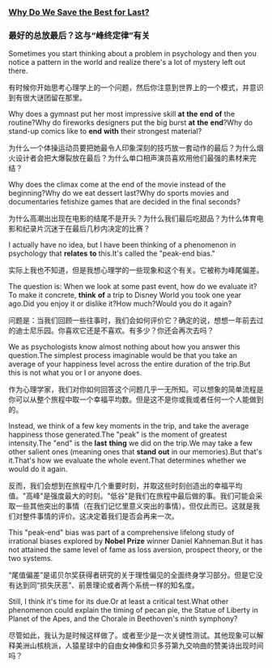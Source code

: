 ### [Why Do We Save the Best for Last?](https://web.shanbay.com/reading/web-news/articles/rdvjz)

### 最好的总放最后？这与“峰终定律”有关

Sometimes you start thinking about a problem in psychology and then you notice a pattern in the world and realize there's a lot of mystery left out there.

有时候你开始思考心理学上的一个问题，然后你注意到世界上的一个模式，并意识到有很大谜团留在那里。

Why does a gymnast put her most impressive skill **at** **the** **end** **of** the routine?Why do fireworks designers put the big burst **at** **the** **end**?Why do stand-up comics like to **end** **with** their strongest material?

为什么一个体操运动员要把她最令人印象深刻的技巧放一套动作的最后？为什么烟火设计者会把大爆裂放在最后？为什么单口相声演员喜欢用他们最强的素材来完结？

Why does the climax come at the end of the movie instead of the beginning?Why do we eat dessert last?Why do sports movies and documentaries fetishize games that are decided in the final seconds?

为什么高潮出出现在电影的结尾不是开头？为什么我们最后吃甜品？为什么体育电影和纪录片沉迷于在最后几秒内决定的比赛？

I actually have no idea, but I have been thinking of a phenomenon in psychology that **relates** **to** this.It's called the "peak-end bias."

实际上我也不知道，但是我想心理学的一些现象和这个有关。它被称为峰尾偏差。

The question is: When we look at some past event, how do we evaluate it?To make it concrete, **think** **of** a trip to Disney World you took one year ago.Did you enjoy it or dislike it?How much?Would you do it again?

问题是：当我们回顾一些往事时，我们会如何评价它？确定的说，想想一年前去过的迪士尼乐园。你喜欢它还是不喜欢。有多少？你还会再次去吗？

We as psychologists know almost nothing about how you answer this question.The simplest process imaginable would be that you take an average of your happiness level across the entire duration of the trip.But this is not what you or I or anyone does.

作为心理学家，我们对你如何回答这个问题几乎一无所知。可以想象的简单流程是你可以从整个旅程中取一个幸福平均数。但是这不是你或我或者任何一个人能做到的。

Instead, we think of a few key moments in the trip, and take the average happiness those generated.The "peak" is the moment of greatest intensity.The "end" is the **last** **thing** we did on the trip.We may take a few other salient ones (meaning ones that **stand** **out** in our memories).But that's it.That's how we evaluate the whole event.That determines whether we would do it again.

反而，我们会想到在旅程中几个重要时刻，并取这些时刻创造出的幸福平均值。"高峰"是强度最大的时刻。"低谷"是我们在旅程中最后做的事。我们可能会采取一些其他突出的事情（在我们记忆里意义突出的事情）。但仅此而已。这就是我们对整件事情的评价。这决定着我们是否会再来一次。

This "peak-end" bias was part of a comprehensive lifelong study of irrational biases explored by **Nobel** **Prize** winner Daniel Kahneman.But it has not attained the same level of fame as loss aversion, prospect theory, or the two systems.

“尾值偏差”是诺贝尔奖获得者研究的关于理性偏见的全面终身学习部分。但是它没有达到同“损失厌恶”、前景理论或者两个系统一样的知名度。

Still, I think it's time for its due.Or at least a critical test.What other phenomenon could explain the timing of pecan pie, the Statue of Liberty in Planet of the Apes, and the Chorale in Beethoven's ninth symphony?

尽管如此，我认为是时候这样做了。或者至少是一次关键性测试。其他现象可以解释美洲山核桃派，人猿星球中的自由女神像和贝多芬第九交响曲的赞美诗出现时间吗？

